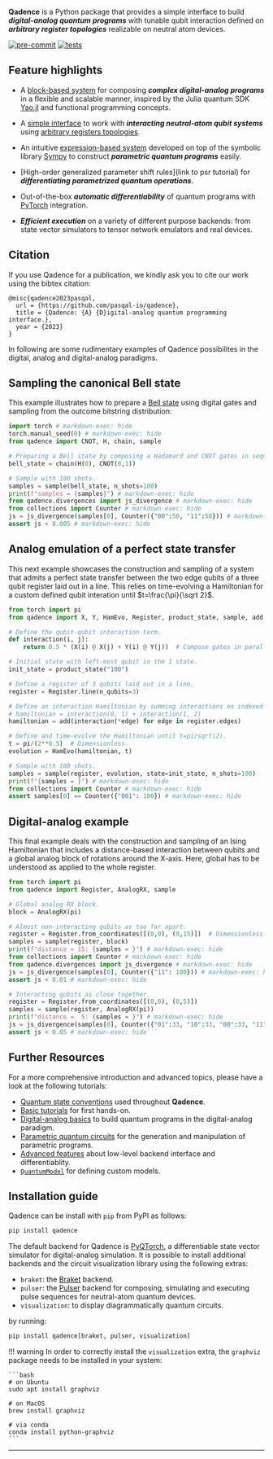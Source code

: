 **Qadence** is a Python package that provides a simple interface to build _**digital-analog quantum
programs**_ with tunable qubit interaction defined on _**arbitrary register topologies**_ realizable on neutral atom devices.

[![pre-commit](https://github.com/pasqal-io/qadence/actions/workflows/lint.yml/badge.svg)](https://github.com/pasqal-io/qadence/actions/workflows/lint.yml)
[![tests](https://github.com/pasqal-io/qadence/actions/workflows/test_fast.yml/badge.svg)](https://github.com/pasqal-io/qadence/actions/workflows/test_fast.yml)

## Feature highlights

* A [block-based system](tutorials/getting_started.md) for composing _**complex digital-analog
  programs**_ in a flexible and scalable manner, inspired by the Julia quantum SDK
  [Yao.jl](https://github.com/QuantumBFS/Yao.jl) and functional programming concepts.

* A [simple interface](digital_analog_qc/analog-basics.md) to work with _**interacting neutral-atom qubit systems**_
  using [arbitrary registers topologies](tutorials/register.md).

* An intuitive [expression-based system](tutorials/parameters.md) developed on top of the symbolic library [Sympy](https://www.sympy.org/en/index.html) to construct _**parametric quantum programs**_ easily.

* [High-order generalized parameter shift rules](link to psr tutorial) for _**differentiating parametrized quantum operations**_.

* Out-of-the-box _**automatic differentiability**_ of quantum programs with [PyTorch](https://pytorch.org/) integration.

* _**Efficient execution**_ on a variety of different purpose backends: from state vector simulators to tensor network emulators and real devices.


## Citation

If you use Qadence for a publication, we kindly ask you to cite our work using the bibtex citation:

```
@misc{qadence2023pasqal,
  url = {https://github.com/pasqal-io/qadence},
  title = {Qadence: {A} {D}igital-analog quantum programming interface.},
  year = {2023}
}
```

In following are some rudimentary examples of Qadence possibilites in the digital, analog and digital-analog paradigms.

## Sampling the canonical Bell state

This example illustrates how to prepare a [Bell state](https://en.wikipedia.org/wiki/Bell_state) using digital gates and sampling from the outcome bitstring distribution:

```python exec="on" source="material-block" result="json"
import torch # markdown-exec: hide
torch.manual_seed(0) # markdown-exec: hide
from qadence import CNOT, H, chain, sample

# Preparing a Bell state by composing a Hadamard and CNOT gates in sequence.
bell_state = chain(H(0), CNOT(0,1))

# Sample with 100 shots.
samples = sample(bell_state, n_shots=100)
print(f"samples = {samples}") # markdown-exec: hide
from qadence.divergences import js_divergence # markdown-exec: hide
from collections import Counter # markdown-exec: hide
js = js_divergence(samples[0], Counter({"00":50, "11":50})) # markdown-exec: hide
assert js < 0.005 # markdown-exec: hide
```

## Analog emulation of a perfect state transfer

This next example showcases the construction and sampling of a system that admits a perfect state transfer between the two edge qubits of a three qubit register laid out in a
line. This relies on time-evolving a Hamiltonian for a custom defined qubit interation until $t=\frac{\pi}{\sqrt 2}$.

```python exec="on" source="material-block" result="json"
from torch import pi
from qadence import X, Y, HamEvo, Register, product_state, sample, add

# Define the qubit-qubit interaction term.
def interaction(i, j):
    return 0.5 * (X(i) @ X(j) + Y(i) @ Y(j))  # Compose gates in parallel and sum their contribution.

# Initial state with left-most qubit in the 1 state.
init_state = product_state("100")

# Define a register of 3 qubits laid out in a line.
register = Register.line(n_qubits=3)

# Define an interaction Hamiltonian by summing interactions on indexed qubits.
# hamiltonian = interaction(0, 1) + interaction(1, 2)
hamiltonian = add(interaction(*edge) for edge in register.edges)

# Define and time-evolve the Hamiltonian until t=pi/sqrt(2).
t = pi/(2**0.5)  # Dimensionless.
evolution = HamEvo(hamiltonian, t)

# Sample with 100 shots.
samples = sample(register, evolution, state=init_state, n_shots=100)
print(f"{samples = }") # markdown-exec: hide
from collections import Counter # markdown-exec: hide
assert samples[0] == Counter({"001": 100}) # markdown-exec: hide
```

## Digital-analog example

This final example deals with the construction and sampling of an Ising Hamiltonian that includes a distance-based interaction between qubits and a global analog block of rotations around the X-axis. Here, global has to be understood as applied to the whole register. <Specify the distance unit.>

```python exec="on" source="material-block" result="json"
from torch import pi
from qadence import Register, AnalogRX, sample

# Global analog RX block.
block = AnalogRX(pi)

# Almost non-interacting qubits as too far apart.
register = Register.from_coordinates([(0,0), (0,15)])  # Dimensionless.
samples = sample(register, block)
print(f"distance = 15: {samples = }") # markdown-exec: hide
from collections import Counter # markdown-exec: hide
from qadence.divergences import js_divergence # markdown-exec: hide
js = js_divergence(samples[0], Counter({"11": 100})) # markdown-exec: hide
assert js < 0.01 # markdown-exec: hide

# Interacting qubits as close together.
register = Register.from_coordinates([(0,0), (0,5)])
samples = sample(register, AnalogRX(pi))
print(f"distance =  5: {samples = }") # markdown-exec: hide
js = js_divergence(samples[0], Counter({"01":33, "10":33, "00":33, "11":1})) # markdown-exec: hide
assert js < 0.05 # markdown-exec: hide```
```

## Further Resources

For a more comprehensive introduction and advanced topics, please have a look at the following tutorials:

* [Quantum state conventions](tutorials/state_conventions.md) used throughout **Qadence**.
* [Basic tutorials](tutorials/getting_started.md) for first hands-on.
* [Digital-analog basics](digital_analog_qc/analog-basics.md) to build quantum programs in the digital-analog paradigm.
* [Parametric quantum circuits](tutorials/parameters.md) for the generation and manipulation of parametric programs.
* [Advanced features](advanced_tutorials/differentiability.md) about low-level backend interface and differentiablity.
* [`QuantumModel`](advanced_tutorials/custom-models.md) for defining custom models.

## Installation guide

Qadence can be install with `pip` from PyPI as follows:

```bash
pip install qadence
```

The default backend for Qadence is [PyQTorch](https://github.com/pasqal-io/pyqtorch), a differentiable state vector simulator for digital-analog simulation. It is possible to install additional backends and the circuit visualization library using the following extras:

* `braket`: the [Braket](https://github.com/amazon-braket/amazon-braket-sdk-python) backend.
* `pulser`: the [Pulser](https://github.com/pasqal-io/Pulser) backend for composing, simulating and executing pulse sequences for neutral-atom quantum devices.
* `visualization`: to display diagrammatically quantum circuits.

by running:

```bash
pip install qadence[braket, pulser, visualization]
```

!!! warning
    In order to correctly install the `visualization` extra, the `graphviz` package needs to be installed
    in your system:

    ```bash
    # on Ubuntu
    sudo apt install graphviz

    # on MacOS
    brew install graphviz

    # via conda
    conda install python-graphviz
    ```
---
